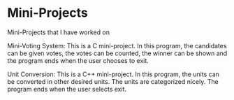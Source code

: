 # Mini-Projects
Mini-Projects that I have worked on

Mini-Voting System:
This is a C mini-project. In this program, the candidates can be given votes, the votes can be counted, the winner can be shown and the program ends when the user chooses to exit.

Unit Conversion:
This is a C++ mini-project. In this program, the units can be converted in other desired units. The units are categorized nicely. The program ends when the user selects exit.

